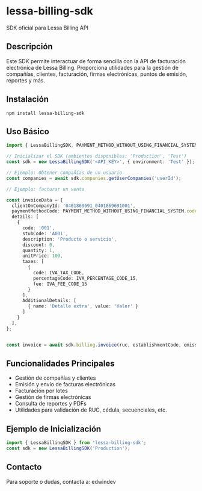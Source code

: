 # lessa-billing-sdk

SDK oficial para Lessa Billing API

## Descripción
Este SDK permite interactuar de forma sencilla con la API de facturación electrónica de Lessa Billing. Proporciona utilidades para la gestión de compañías, clientes, facturación, firmas electrónicas, puntos de emisión, reportes y más.

## Instalación

```
npm install lessa-billing-sdk
```

## Uso Básico

```typescript
import { LessaBillingSDK, PAYMENT_METHOD_WITHOUT_USING_FINANCIAL_SYSTEM, IVA_TAX_CODE, IVA_PERCENTAGE_CODE_15, IVA_FEE_CODE_15 } from 'lessa-billing-sdk';

// Inicializar el SDK (ambientes disponibles: 'Production', 'Test')
const sdk = new LessaBillingSDK('<API_KEY>', { environment: 'Test' });

// Ejemplo: Obtener compañías de un usuario
const companies = await sdk.companies.getUserCompanies('userId');

// Ejemplo: facturar un venta

const invoiceData = {
  clientOnCompanyId: '0401869691_0401869691001',
  paymentMethodCode: PAYMENT_METHOD_WITHOUT_USING_FINANCIAL_SYSTEM.code,
  details: [
    {
      code: '001',
      stubCode: 'A001',
      description: 'Producto o servicio',
      discount: 0,
      quantity: 1,
      unitPrice: 100,
      taxes: [
        {
          code: IVA_TAX_CODE,
          percentageCode: IVA_PERCENTAGE_CODE_15,
          fee: IVA_FEE_CODE_15
        }
      ],
      AdditionalDetails: [
        { name: 'Detalle extra', value: 'Valor' }
      ]
    }
  ],
};


const invoice = await sdk.billing.invoice(ruc, establishmentCode, emissionPoint, invoiceData);
```

## Funcionalidades Principales
- Gestión de compañías y clientes
- Emisión y envío de facturas electrónicas
- Facturación por lotes
- Gestión de firmas electrónicas
- Consulta de reportes y PDFs
- Utilidades para validación de RUC, cédula, secuenciales, etc.


## Ejemplo de Inicialización
```typescript
import { LessaBillingSDK } from 'lessa-billing-sdk';
const sdk = new LessaBillingSDK('Production');
```

## Contacto
Para soporte o dudas, contacta a: edwindev
